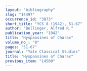 ```yaml
---
layout: "bibliography"
slug: "14497"
occurrence_id: "3873"
short_title: "YCS 8 (1942), 51-67"
author: "Bellinger, Alfred R."
publication_year: "1942"
title: "Hyspaosines of Charax"
volume_no_: "8"
pages: "51-67"
journal: "Yale Classical Studies"
title: "Hyspaosines of Charax"
previous_item: "14500"
---
```

